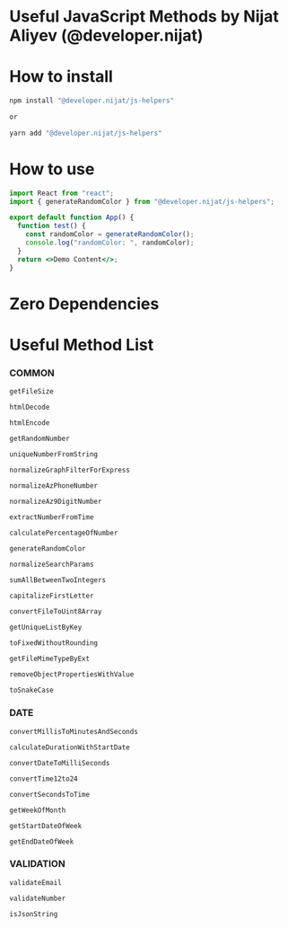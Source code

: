 # Useful JavaScript Methods by Nijat Aliyev (@developer.nijat)

# How to install

```bash
npm install "@developer.nijat/js-helpers"

or

yarn add "@developer.nijat/js-helpers"
```

# How to use

```jsx
import React from "react";
import { generateRandomColor } from "@developer.nijat/js-helpers";

export default function App() {
  function test() {
    const randomColor = generateRandomColor();
    console.log("randomColor: ", randomColor);
  }
  return <>Demo Content</>;
}
```

# Zero Dependencies

# Useful Method List

### COMMON

```
getFileSize

htmlDecode

htmlEncode

getRandomNumber

uniqueNumberFromString

normalizeGraphFilterForExpress

normalizeAzPhoneNumber

normalizeAz9DigitNumber

extractNumberFromTime

calculatePercentageOfNumber

generateRandomColor

normalizeSearchParams

sumAllBetweenTwoIntegers

capitalizeFirstLetter

convertFileToUint8Array

getUniqueListByKey

toFixedWithoutRounding

getFileMimeTypeByExt

removeObjectPropertiesWithValue

toSnakeCase
```

### DATE

```
convertMillisToMinutesAndSeconds

calculateDurationWithStartDate

convertDateToMilliSeconds

convertTime12to24

convertSecondsToTime

getWeekOfMonth

getStartDateOfWeek

getEndDateOfWeek
```

### VALIDATION

```
validateEmail

validateNumber

isJsonString
```
